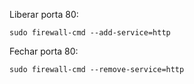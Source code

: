 Liberar porta 80:

```
sudo firewall-cmd --add-service=http
```

Fechar porta 80:

```
sudo firewall-cmd --remove-service=http
```

